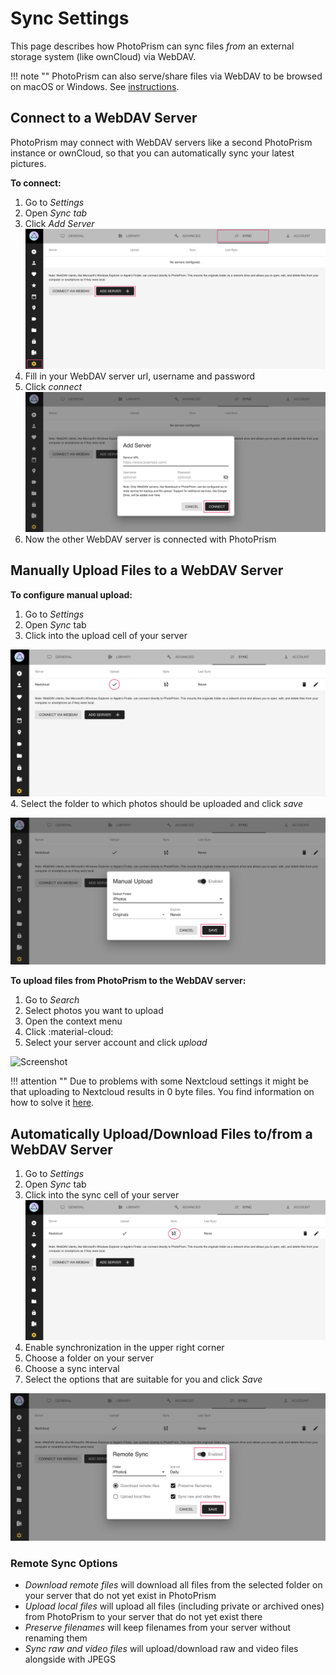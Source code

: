 # Sync Settings

This page describes how PhotoPrism can sync files *from* an external storage system (like ownCloud) via WebDAV.

!!! note ""
    PhotoPrism can also serve/share files via WebDAV to be browsed on macOS or Windows.
    See [instructions](/user-guide/sync/webdav/).

## Connect to a WebDAV Server ##

PhotoPrism may connect with WebDAV servers like a second PhotoPrism instance or ownCloud,
so that you can automatically sync your latest pictures.

**To connect:**

1. Go to *Settings*
2. Open *Sync tab*
3. Click *Add Server*
    ![Screenshot](img/sync-1.png)
4. Fill in your WebDAV server url, username and password
5. Click *connect*
    ![Screenshot](img/sync-2.png)
6. Now the other WebDAV server is connected with PhotoPrism

## Manually Upload Files to a WebDAV Server ##

**To configure manual upload:**

1. Go to *Settings*
2. Open *Sync* tab
3. Click into the upload cell of your server

![Screenshot](img/sync-upload-1.png)
4. Select the folder to which photos should be uploaded and click *save*

![Screenshot](img/sync-upload-2.png)

**To upload files from PhotoPrism to the WebDAV server:**

1. Go to *Search*
2. Select photos you want to upload
3. Open the context menu
4. Click :material-cloud:
5. Select your server account and click *upload*

![Screenshot](img/upload-3.png)

!!! attention ""
    Due to problems with some Nextcloud settings it might be that uploading to Nextcloud results in 0 byte files. You find information on how to solve it [here](https://github.com/photoprism/photoprism/issues/443).

## Automatically Upload/Download Files to/from a WebDAV Server ##

1. Go to *Settings*
2. Open *Sync* tab
3. Click into the sync cell of your server
![Screenshot](img/sync-sync-1.png)
4. Enable synchronization in the upper right corner
5. Choose a folder on your server
6. Choose a sync interval
7. Select the options that are suitable for you and click *Save*


![Screenshot](img/sync-sync-2.png)

### Remote Sync Options ###

* *Download remote files* will download all files from the selected folder on your server that do not yet exist in PhotoPrism
* *Upload local files* will upload all files (including private or archived ones) from PhotoPrism to your server that do not yet exist there
* *Preserve filenames* will keep filenames from your server without renaming them
* *Sync raw and video files* will upload/download raw and video files alongside with JPEGS



